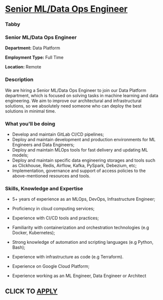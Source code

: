 # [Senior ML/Data Ops Engineer](https://www.remotewlb.com/apply/senior-ml-data-ops-engineer-63533)  
### Tabby  
####  

### Senior ML/Data Ops Engineer

**Department:** Data Platform

 **Employment Type:** Full Time

 **Location:** Remote

### Description

We are hiring a Senior ML/Data Ops Engineer to join our Data Platform department, which is focused on solving tasks in machine learning and data engineering. We aim to improve our architectural and infrastructural solutions, so we absolutely need someone who can deploy the best solutions in minimal time.  

### What you'll be doing

  * Develop and maintain GitLab CI/CD pipelines;
  * Deploy and maintain development and production environments for ML Engineers and Data Engineers;
  * Deploy and maintain MLOps tools for fast delivery and updating ML models;
  * Deploy and maintain specific data engineering storages and tools such as Clickhouse, Redis, Airflow, Kafka, PySpark, Debezium, etc;
  * Implementation, governance and support of access policies to the above-mentioned resources and tools.  
  

  
  

### Skills, Knowledge and Expertise

  * 5+ years of experience as an MLOps, DevOps, Infrastructure Engineer;
  * Proficiency in cloud computing services;
  * Experience with CI/CD tools and practices;
  * Familiarity with containerization and orchestration technologies (e.g Docker, Kubernetes);
  * Strong knowledge of automation and scripting languages (e.g Python, Bash);
  * Experience with infrastructure as code (e.g Terraform).

  * Experience on Google Cloud Platform;
  * Experience working as an ML Engineer, Data Engineer or Architect

  
## CLICK TO [APPLY](https://www.remotewlb.com/apply/senior-ml-data-ops-engineer-63533)

